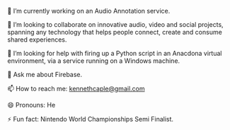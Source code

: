 🔭 I’m currently working on an Audio Annotation service.


:busts_in_silhouette: I’m looking to collaborate on innovative audio, video and social projects, spanning any technology that helps people connect, create and consume shared experiences.


🤔 I’m looking for help with firing up a Python script in an Anacdona virtual environment, via a service running on a Windows machine.


💬 Ask me about Firebase.


📫 How to reach me: kennethcaple@gmail.com


😄 Pronouns: He


⚡ Fun fact: Nintendo World Championships Semi Finalist.

